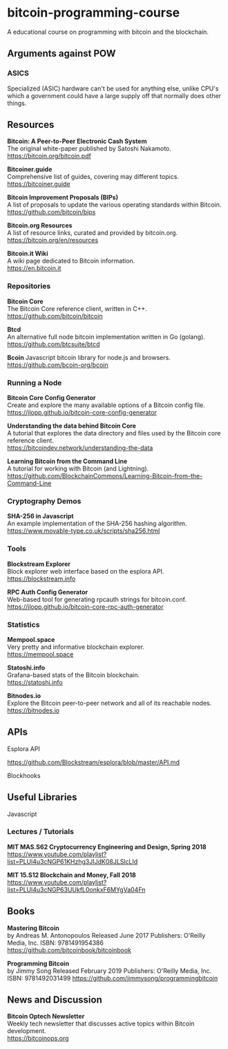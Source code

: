 # bitcoin-programming-course
A educational course on programming with bitcoin and the blockchain.

## Arguments against POW

### ASICS

Specialized (ASIC) hardware can't be used for anything else, unlike CPU's which a government could have a large supply off that normally does other things.

## Resources

**Bitcoin: A Peer-to-Peer Electronic Cash System**  
The original white-paper published by Satoshi Nakamoto.  
https://bitcoin.org/bitcoin.pdf  

**Bitcoiner.guide**  
Comprehensive list of guides, covering may different topics.  
https://bitcoiner.guide  

**Bitcoin Improvement Proposals (BIPs)**  
A list of proposals to update the various operating standards within Bitcoin.  
https://github.com/bitcoin/bips  

**Bitcoin.org Resources**  
A list of resource links, curated and provided by bitcoin.org.  
https://bitcoin.org/en/resources  

**Bitcoin.it Wiki**  
A wiki page dedicated to Bitcoin information.  
https://en.bitcoin.it  

### Repositories

**Bitcoin Core**  
The Bitcoin Core reference client, written in C++.  
https://github.com/bitcoin/bitcoin

**Btcd**  
An alternative full node bitcoin implementation written in Go (golang).  
https://github.com/btcsuite/btcd  

**Bcoin**
Javascript bitcoin library for node.js and browsers.  
https://github.com/bcoin-org/bcoin  

### Running a Node

**Bitcoin Core Config Generator**  
Create and explore the many available options of a Bitcoin config file.  
https://jlopp.github.io/bitcoin-core-config-generator

**Understanding the data behind Bitcoin Core**  
A tutorial that explores the data directory and files used by the Bitcoin core reference client.  
https://bitcoindev.network/understanding-the-data  

**Learning Bitcoin from the Command Line**  
A tutorial for working with Bitcoin (and Lightning).  
https://github.com/BlockchainCommons/Learning-Bitcoin-from-the-Command-Line  

### Cryptography Demos

**SHA-256 in Javascript**  
An example implementation of the SHA-256 hashing algorithm.  
https://www.movable-type.co.uk/scripts/sha256.html  

### Tools

**Blockstream Explorer**  
Block explorer web interface based on the esplora API.  
https://blockstream.info  

**RPC Auth Config Generator**  
Web-based tool for generating rpcauth strings for bitcoin.conf.  
https://jlopp.github.io/bitcoin-core-rpc-auth-generator  

### Statistics

**Mempool.space**  
Very pretty and informative blockchain explorer.  
https://mempool.space

**Statoshi.info**  
Grafana-based stats of the Bitcoin blockchain.  
https://statoshi.info

**Bitnodes.io**  
Explore the Bitcoin peer-to-peer network and all of its reachable nodes.  
https://bitnodes.io  

## APIs
Esplora API

https://github.com/Blockstream/esplora/blob/master/API.md



Blockhooks

## Useful Libraries

Javascript

### Lectures / Tutorials
**MIT MAS.S62 Cryptocurrency Engineering and Design, Spring 2018**  
https://www.youtube.com/playlist?list=PLUl4u3cNGP61KHzhg3JIJdK08JLSlcLId  

**MIT 15.S12 Blockchain and Money, Fall 2018**  
https://www.youtube.com/playlist?list=PLUl4u3cNGP63UUkfL0onkxF6MYgVa04Fn  
## Books

**Mastering Bitcoin**  
by Andreas M. Antonopoulos
Released June 2017
Publishers: O'Reilly Media, Inc.
ISBN: 9781491954386
https://github.com/bitcoinbook/bitcoinbook

**Programming Bitcoin**  
by Jimmy Song
Released February 2019
Publishers: O'Reilly Media, Inc.
ISBN: 9781492031499
https://github.com/jimmysong/programmingbitcoin

## News and Discussion

**Bitcoin Optech Newsletter**  
Weekly tech newsletter that discusses active topics within Bitcoin development.  
https://bitcoinops.org  